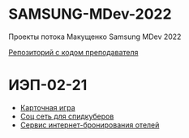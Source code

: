 # SAMSUNG-MDev-2022
Проекты потока Макущенко Samsung MDev 2022

[Репозиторий с кодом преподавателя](https://github.com/CAPCHIK/samsungandroid2021)

# ИЭП-02-21

* [Карточная игра](https://github.com/LuminescentNebula/MyGame)
* [Соц сеть для спидкуберов](https://github.com/alexp0111/Let-scube)
* [Сервис интернет-бронирования отелей](https://github.com/lisseenok/Looking-MDev-2022.git)

<!-- * Проект 1
* Проект 2
* Проект 3 -->
